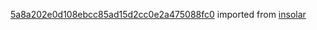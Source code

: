 [5a8a202e0d108ebcc85ad15d2cc0e2a475088fc0](https://github.com/insolar/insolar/commit/5a8a202e0d108ebcc85ad15d2cc0e2a475088fc0) imported from [insolar](https://github.com/insolar/insolar)
